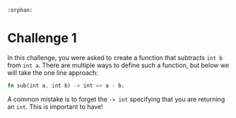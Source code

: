 ```{eval-rst}
:orphan:
```

# Challenge 1
In this challenge, you were asked to create a function that subtracts `int b` from `int a`. There are multiple ways to define such a function, but below we will take the one line approach:

```rust
fn sub(int a, int b) -> int => a - b;
```

A common mistake is to forget the `-> int` specifying that you are returning an `int`. This is important to have!